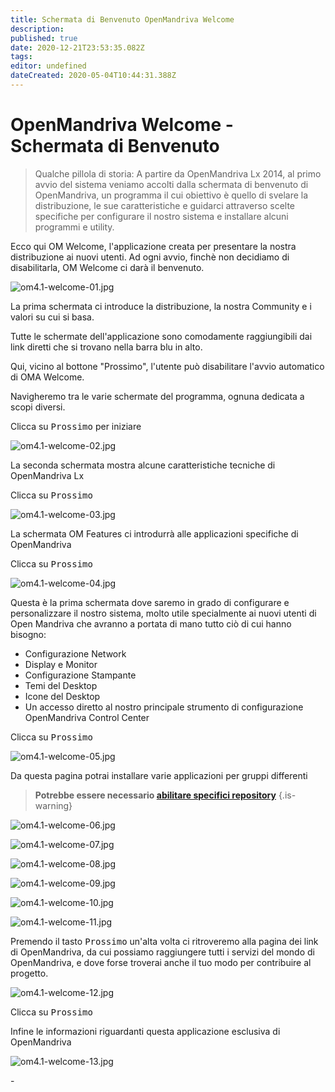 ```yaml
---
title: Schermata di Benvenuto OpenMandriva Welcome
description: 
published: true
date: 2020-12-21T23:53:35.082Z
tags: 
editor: undefined
dateCreated: 2020-05-04T10:44:31.388Z
---
```


# OpenMandriva Welcome - Schermata di Benvenuto

> Qualche pillola di storia:
> A partire da OpenMandriva Lx 2014, al primo avvio del sistema veniamo accolti dalla schermata di benvenuto di OpenMandriva, un programma il cui obiettivo è quello di svelare la distribuzione, le sue caratteristiche e guidarci attraverso scelte specifiche per configurare il nostro sistema e installare alcuni programmi e utility.


Ecco qui OM Welcome, l'applicazione creata per presentare la nostra distribuzione ai nuovi utenti.
Ad ogni avvio, finchè non decidiamo di disabilitarla, OM Welcome ci darà il benvenuto.

![om4.1-welcome-01.jpg](/images/om4.1-welcome-01.jpg)

La prima schermata ci introduce la distribuzione, la nostra Community e i valori su cui si basa.

Tutte le schermate dell'applicazione sono comodamente raggiungibili dai link diretti che si trovano nella barra blu in alto.

Qui, vicino al bottone "Prossimo", l'utente può disabilitare l'avvio automatico di OMA Welcome.

Navigheremo tra le varie schermate del programma, ognuna dedicata a scopi diversi.

Clicca su <kbd>Prossimo</kbd> per iniziare

![om4.1-welcome-02.jpg](/images/om4.1-welcome-02.jpg)

La seconda schermata mostra alcune caratteristiche tecniche di OpenMandriva Lx

Clicca su <kbd>Prossimo</kbd>

![om4.1-welcome-03.jpg](/images/om4.1-welcome-03.jpg)

La schermata OM Features ci introdurrà alle applicazioni specifiche di OpenMandriva

Clicca su <kbd>Prossimo</kbd>

![om4.1-welcome-04.jpg](/images/om4.1-welcome-04.jpg)

Questa è la prima schermata dove saremo in grado di configurare e personalizzare il nostro sistema, molto utile specialmente ai nuovi utenti di Open Mandriva che avranno a portata di mano tutto ciò di cui hanno bisogno:

- Configurazione Network
- Display e Monitor 
- Configurazione Stampante 
- Temi del Desktop
- Icone del Desktop
- Un accesso diretto al nostro principale strumento di configurazione OpenMandriva Control Center 

Clicca su <kbd>Prossimo</kbd>

![om4.1-welcome-05.jpg](/images/om4.1-welcome-05.jpg)

Da questa pagina potrai installare varie applicazioni per gruppi differenti

> **Potrebbe essere necessario [abilitare specifici repository](/doc/repositories_tldr)**
{.is-warning}


![om4.1-welcome-06.jpg](/images/om4.1-welcome-06.jpg)

![om4.1-welcome-07.jpg](/images/om4.1-welcome-07.jpg)

![om4.1-welcome-08.jpg](/images/om4.1-welcome-08.jpg)

![om4.1-welcome-09.jpg](/images/om4.1-welcome-09.jpg)

![om4.1-welcome-10.jpg](/images/om4.1-welcome-10.jpg)

![om4.1-welcome-11.jpg](/images/om4.1-welcome-11.jpg)

Premendo il tasto <kbd>Prossimo</kbd> un'alta volta ci ritroveremo alla pagina dei link di OpenMandriva, da cui possiamo raggiungere tutti i servizi del mondo di OpenMandriva, e dove forse troverai anche il tuo modo per contribuire al progetto.

![om4.1-welcome-12.jpg](/images/om4.1-welcome-12.jpg)

Clicca su <kbd>Prossimo</kbd>

Infine le informazioni riguardanti questa applicazione esclusiva di OpenMandriva

![om4.1-welcome-13.jpg](/images/om4.1-welcome-13.jpg)

\-
